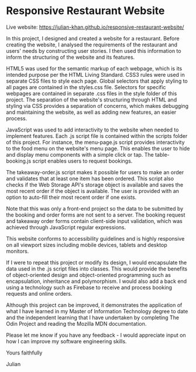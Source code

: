# Responsive Restaurant Website


Live website:
https://julian-khan.github.io/responsive-restaurant-website/

In this project, I designed and created a website for a restaurant. Before creating the website, I analysed the requirements of the restaurant and users' needs by constructing user stories. I then used this information to inform the structuring of the website and its features.

HTML5 was used for the semantic markup of each webpage, which is its intended purpose per the HTML Living Standard. CSS3 rules were used in separate CSS files to style each page. Global selectors that apply styling to all pages are contained in the styles.css file. Selectors for specific webpages are contained in separate .css files in the style folder of this project. The separation of the website's structuring through HTML and styling via CSS provides a separation of concerns, which makes debugging and maintaining the website, as well as adding new features, an easier process.

JavaScript was used to add interactivity to the website when needed to implement features. Each .js script file is contained within the scripts folder of this project. For instance, the menu-page.js script provides interactivity to the food menu on the website's menu page. This enables the user to hide and display menu components with a simple click or tap. The table-booking.js script enables users to request bookings. 

The takeaway-order.js script makes it possible for users to make an order and validates that at least one item has been ordered. This script also checks if the Web Storage API's storage object is available and saves the most recent order if the object is available. The user is provided with an option to auto-fill their most recent order if one exists.

Note that this was only a front-end project so the data to be submitted by the booking and order forms are not sent to a server. The booking request and takeaway order forms contain client-side input validation, which was achieved through JavaScript regular expressions.

This website conforms to accessibility guidelines and is highly responsive on all viewport sizes including mobile devices, tablets and desktop monitors.

If I were to repeat this project or modify its design, I would encapsulate the data used in the .js script files into classes. This would provide the benefits of object-oriented design and object-oriented programming such as encapsulation, inheritance and polymorphism. I would also add a back end using a technology such as Firebase to receive and process booking requests and online orders.

Although this project can be improved, it demonstrates the application of what I have learned in my Master of Information Technology degree to date and the independent learning that I have undertaken by completing The Odin Project and reading the Mozilla MDN documentation.

Please let me know if you have any feedback - I would appreciate input on how I can improve my software engineering skills.

Yours faithfully

Julian